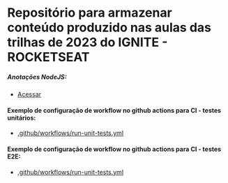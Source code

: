 # Repositório para armazenar conteúdo produzido nas aulas das trilhas de 2023 do IGNITE - ROCKETSEAT


##### Anotações NodeJS:

* [Acessar](./nodejs/README.md)


#### Exemplo de configuração de workflow no github actions para CI - testes unitários:
* [.github/workflows/run-unit-tests.yml](.github/workflows/run-unit-tests.yml)

#### Exemplo de configuração de workflow no github actions para CI - testes E2E:
* [.github/workflows/run-unit-tests.yml](.github/workflows/run-e2e-tests.yml)